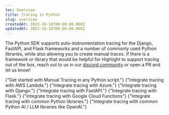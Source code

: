 ```yaml
---
toc: Overview
title: Tracing in Python
slug: overview
createdAt: 2023-10-16T00:00:00.000Z
updatedAt: 2023-10-16T00:00:00.000Z
---
```


The Python SDK supports auto-instrumentation tracing for the Django, FastAPI, and Flask frameworks and a number of commonly used Python libraries, while also allowing you to create manual traces. If there is a framework or library that would be helpful for Highlight to support tracing out of the box, reach out to us in our [discord community](https://highlight.io/community) or open a PR and let us know!

<DocsCardGroup>
    <DocsCard title="Manual Tracing" href="./2_manual.md">
        {"Get started with Manual Tracing in any Python script."}
    </DocsCard>
    <DocsCard title="AWS Lambda" href="./3_aws-lambda.md">
        {"Integrate tracing with AWS Lambda."}
    </DocsCard>
    <DocsCard title="Azure Functions" href="./4_azure-functions.md">
        {"Integrate tracing with Azure."}
    </DocsCard>
    <DocsCard title="Django" href="./5_django.md">
        {"Integrate tracing with Django."}
    </DocsCard>
    <DocsCard title="FastAPI" href="./6_fastapi.md">
        {"Integrate tracing with FastAPI."}
    </DocsCard>
    <DocsCard title="Flask" href="./7_flask.md">
        {"Integrate tracing with Flask."}
    </DocsCard>
    <DocsCard title="Google Cloud Functions" href="./8_google-cloud-functions">
        {"Integrate tracing with Google Cloud Functions"}
    </DocsCard>
    <DocsCard title="Python Libraries" href="./9_python-libraries.md">
        {"Integrate tracing with common Python libraries."}
    </DocsCard>
    <DocsCard title="Python AI / LLM Libraries" href="./10_python-ai.md">
        {"Integrate tracing with common Python AI / LLM libraries like OpenAI."}
    </DocsCard>
</DocsCardGroup>
